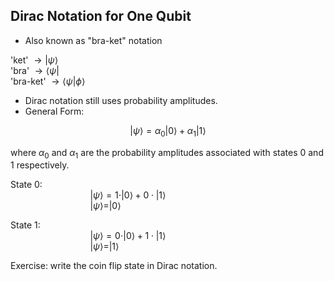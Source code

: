 ## Dirac Notation for One Qubit

[//]: # (Paul Dirac was an English theoretical physicist.)

- Also known as "bra-ket" notation
  
[//]: # (The symbols below are Greek psi "sigh" and phi)

'ket' $\to | \psi \rangle$    
'bra' $\to \langle \psi |$    
'bra-ket' $\to \langle \psi | \phi \rangle$

[//]: # (Only using 'ket' for the rest of the lecture.)

- Dirac notation still uses probability amplitudes.     
- General Form:

$$
| \psi \rangle = \alpha_0 | 0 \rangle + \alpha_1 | 1 \rangle
$$

where $\alpha_0$ and $\alpha_1$ are the probability amplitudes associated with states 0 and 1 respectively.

State 0:   
$\hspace{8em}$ $| \psi \rangle = 1 \cdot| 0 \rangle + 0 \cdot | 1 \rangle$      
$\hspace{8em}$ $| \psi \rangle = | 0 \rangle$

State 1:   
$\hspace{8em}$ $| \psi \rangle = 0 \cdot | 0 \rangle + 1 \cdot | 1 \rangle$      
$\hspace{8em}$ $| \psi \rangle = | 1 \rangle$

[//]: # (Dirac notation follows the rules of algebra for the most part)

Exercise: write the coin flip state in Dirac notation.

[//]: # (Work out the answer on the whiteboard.)
[//]: # (We still follow Born's rule and the normalization constraint.)
[//]: # (Only difference is the notation.)
